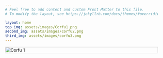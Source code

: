 ```yaml
---
# Feel free to add content and custom Front Matter to this file.
# To modify the layout, see https://jekyllrb.com/docs/themes/#overriding-theme-defaults

layout: home
top_img: assets/images/Corfu1.png
second_img: assets/images/corfu2.png
third_img: assets/images/corfu3.png
---
```


<div class="slider-container">
  <div class="slider">
    <div class="slide">
      <img src="{{ site.baseurl }}/{{ page.top_img }}" alt="Corfu 1">
    </div>
    <div class="slide">
      <img src="{{ site.baseurl }}/{{ page.second_img }}" alt="Corfu 2">
    </div>
    <div class="slide">
      <img src="{{ site.baseurl }}/{{ page.third_img }}" alt="Corfu 3">
    </div>
  </div>
</div>

<style>
  .slider-container {
    width: 100%;
    overflow: hidden;
  }

  .slider {
    display: flex;
    transition: transform 0.5s ease-in-out;
  }

  .slide {
    min-width: 100%;
    box-sizing: border-box;
  }

  .slide img {
    width: 100%;
    height: auto;
  }
</style>

